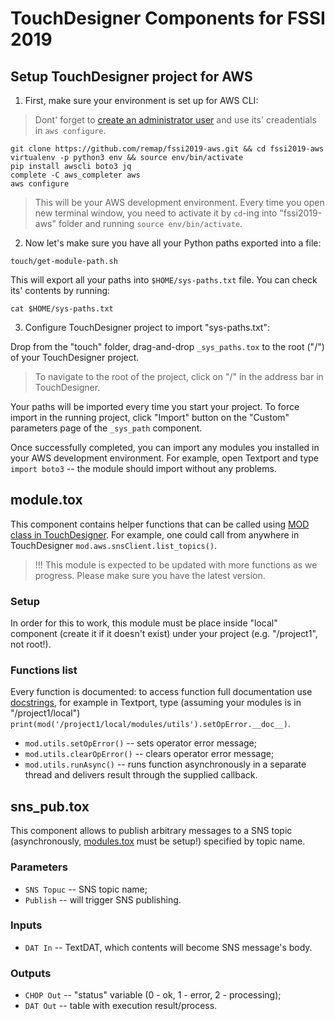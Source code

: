 # TouchDesigner Components for FSSI 2019

## Setup TouchDesigner project for AWS

1. First, make sure your environment is set up for AWS CLI:

> Dont' forget to [create an administrator user](https://docs.aws.amazon.com/IAM/latest/UserGuide/getting-started_create-admin-group.html) and use its' creadentials in `aws configure`.

```
git clone https://github.com/remap/fssi2019-aws.git && cd fssi2019-aws
virtualenv -p python3 env && source env/bin/activate
pip install awscli boto3 jq
complete -C aws_completer aws
aws configure
```

> This will be your AWS development environment. Every time you open new terminal window, you need to activate it by `cd`-ing into "fssi2019-aws" folder and running `source env/bin/activate`.

2. Now let's make sure you have all your Python paths exported into a file:

```
touch/get-module-path.sh
```

This will export all your paths into `$HOME/sys-paths.txt` file. You can check its' contents by running:

```
cat $HOME/sys-paths.txt
```

3. Configure TouchDesigner project to import "sys-paths.txt":

Drop from the "touch" folder, drag-and-drop `_sys_paths.tox` to the root ("/") of your TouchDesigner project.

> To navigate to the root of the project, click on "/" in the address bar in TouchDesigner.

Your paths will be imported every time you start your project. To force import in the running project, click "Import" button on the "Custom" parameters page of the `_sys_path` component.

Once successfully completed, you can import any modules you installed in your AWS development environment. For example, open Textport and type `import boto3` -- the module should import without any problems.

## module.tox

This component contains helper functions that can be called using [MOD class in TouchDesigner](http://derivative.ca/wiki088/index.php?title=MOD_Class). For example, one could call from anywhere in TouchDesigner `mod.aws.snsClient.list_topics()`.

> !!! This module is expected to be updated with more functions as we progress. Please make sure you have the latest version.

### Setup

In order for this to work, this module must be place inside "local" component (create it if it doesn't exist) under your project (e.g. "/project1", not root!).

### Functions list

Every function is documented: to access function full documentation use [docstrings](https://www.python.org/dev/peps/pep-0257/#what-is-a-docstring), for example in Textport, type (assuming your modules is in "/project1/local") `print(mod('/project1/local/modules/utils').setOpError.__doc__)`.

* `mod.utils.setOpError()` -- sets operator error message;
* `mod.utils.clearOpError()` -- clears operator error message;
* `mod.utils.runAsync()` -- runs function asynchronously in a separate thread and delivers result through the supplied callback.

## sns_pub.tox

This component allows to publish arbitrary messages to a SNS topic (asynchronously, [modules.tox](#modules.tox) must be setup!) specified by topic name.

### Parameters

* `SNS Topuc` -- SNS topic name;
* `Publish` -- will trigger SNS publishing.

### Inputs

* `DAT In` -- TextDAT, which contents will become SNS message's body.

### Outputs

* `CHOP Out` -- "status" variable (0 - ok, 1 - error, 2 - processing);
* `DAT Out` -- table with execution result/process.
